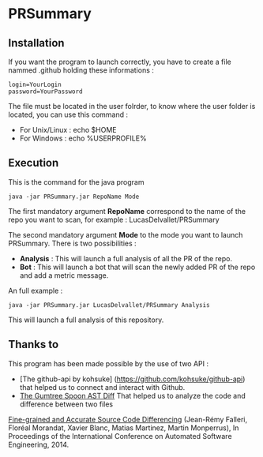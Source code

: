 # PRSummary

## Installation
If you want the program to launch correctly, you have to create a file nammed .github holding these informations : 
```
login=YourLogin
password=YourPassword
```

The file must be located in the user folrder, to know where the user folder is located, you can use this command : 

- For Unix/Linux : echo $HOME
- For Windows : echo %USERPROFILE%

## Execution

This is the command for the java program

```
java -jar PRSummary.jar RepoName Mode
```

The first mandatory argument **RepoName** correspond to the name of the repo you want to scan, for example : LucasDelvallet/PRSummary

The second mandatory argument **Mode** to the mode you want to launch PRSummary. There is two possibilities : 
- **Analysis** : This will launch a full analysis of all the PR of the repo.
- **Bot** : This will launch a bot that will scan the newly added PR of the repo and add a metric message.

An full example : 
```
java -jar PRSummary.jar LucasDelvallet/PRSummary Analysis
```

This will launch a full analysis of this repository.


## Thanks to

This program has been made possible by the use of two API :
- [The github-api by kohsuke] (https://github.com/kohsuke/github-api) that helped us to connect and interact with Github.
- [The Gumtree Spoon AST Diff](https://github.com/SpoonLabs/gumtree-spoon-ast-diff) That helped us to analyze the code and difference between two files

[Fine-grained and Accurate Source Code Differencing](https://hal.archives-ouvertes.fr/hal-01054552) (Jean-Rémy Falleri, Floréal Morandat, Xavier Blanc, Matias Martinez, Martin Monperrus), In Proceedings of the International Conference on Automated Software Engineering, 2014.
